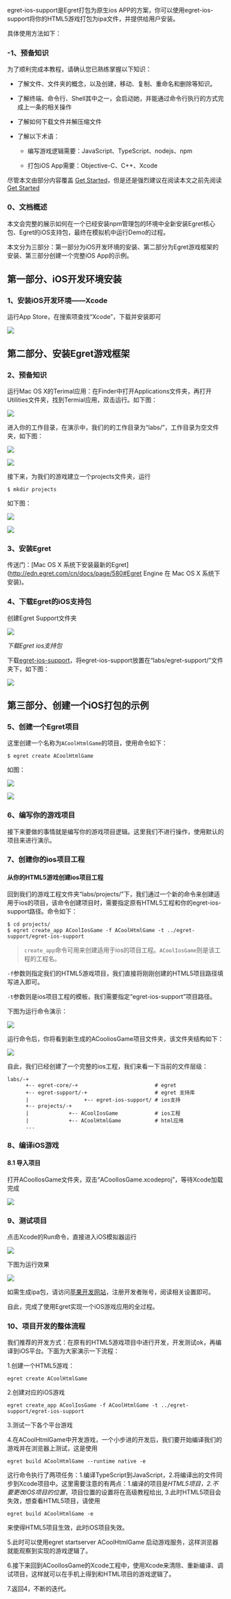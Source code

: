egret-ios-support是Egret打包为原生ios APP的方案，你可以使用egret-ios-support将你的HTML5游戏打包为ipa文件，并提供给用户安装。

具体使用方法如下：

### -1、预备知识

为了顺利完成本教程，请确认您已熟练掌握以下知识：

* 了解文件、文件夹的概念，以及创建，移动、复制、重命名和删除等知识。

* 了解终端、命令行、Shell其中之一，会启动她，并能通过命令行执行的方式完成上一条的相关操作

* 了解如何下载文件并解压缩文件

* 了解以下术语：

    * 编写游戏逻辑需要：JavaScript、TypeScript、nodejs、npm

    * 打包iOS App需要：Objective-C、C++、Xcode

尽管本文由部分内容覆盖 [Get Started](../../../Engine2D/getStarted/getStarted/README.md)，但是还是强烈建议在阅读本文之前先阅读 [Get Started](../../../Engine2D/getStarted/getStarted/README.md)

### 0、文档概述

本文会完整的展示如何在一个已经安装npm管理包的环境中全新安装Egret核心包、Egret的iOS支持包，最终在模拟机中运行Demo的过程。

本文分为三部分：第一部分为iOS开发环境的安装、第二部分为Egret游戏框架的安装、第三部分创建一个完整iOS App的示例。

## 第一部分、iOS开发环境安装

### 1、安装iOS开发环境——Xcode

运行App Store，在搜索项查找“Xcode”，下载并安装即可

![](56664988d7d76.png)

## 第二部分、安装Egret游戏框架

### 2、预备知识

运行Mac OS X的Terimal应用：在Finder中打开Applications文件夹，再打开Utilities文件夹，找到Termial应用，双击运行。如下图：

![](566649891032b.png)

进入你的工作目录，在演示中，我们的的工作目录为“labs/”，工作目录为空文件夹，如下图：

![](566649892b54a.png)

![](5666498952fbd.png)

接下来，为我们的游戏建立一个projects文件夹，运行

```
$ mkdir projects
```

如下图：

![](56664989695f4.png)

![](566649898fba5.png)

### 3、安装Egret

传送门：[Mac OS X 系统下安装最新的Egret](http://edn.egret.com/cn/docs/page/580#Egret Engine 在 Mac OS X 系统下安装)。

### 4、下载Egret的iOS支持包

创建Egret Support文件夹

![](56664989b625e.png)

*下载Egret ios支持包*

下载[egret-ios-support](http://www.egret.com/iossupport)，将egret-ios-support放置在“labs/egret-support/”文件夹下，如下图：

![](56664989d5c4a.png)

## 第三部分、创建一个iOS打包的示例

### 5、创建一个Egret项目

这里创建一个名称为`ACoolHtmlGame`的项目，使用命令如下：

```
$ egret create ACoolHtmlGame
```

如图：

![](5666498a0f7f5.png)

![](5666498a4f6be.png)


### 6、编写你的游戏项目

接下来要做的事情就是编写你的游戏项目逻辑。这里我们不进行操作，使用默认的项目来进行演示。

### 7、创建你的ios项目工程

#### 从你的HTML5游戏创建ios项目工程

回到我们的游戏工程文件夹“labs/projects/”下，我们通过一个新的命令来创建适用于ios的项目，该命令创建项目时，需要指定原有HTML5工程和你的egret-ios-support路径。命令如下：

```
$ cd projects/
$ egret create_app ACoolIosGame -f ACoolHtmlGame -t ../egret-support/egret-ios-support
```

>`create_app`命令可用来创建适用于ios的项目工程。`ACoolIosGame`则是该工程的工程名。

`-f`参数则指定我们的HTML5游戏项目，我们直接将刚刚创建的HTML5项目路径填写进入即可。

`-t`参数则是ios项目工程的模板，我们需要指定“egret-ios-support”项目路径。

下图为运行命令演示：

![](5666498a7cff0.png)

运行命令后，你将看到新生成的ACooliosGame项目文件夹，该文件夹结构如下：


![](5666498aa996b.png)

自此，我们已经创建了一个完整的ios工程，我们来看一下当前的文件层级：

```
labs/-+
      +-- egret-core/-+                         # egret
      +-- egret-support/-+                      # egret 支持库
      |                  +-- egret-ios-support/ # ios支持
      +-- projects/-+
      |             +-- ACoolIosGame            # ios工程
      |             +-- ACoolHtmlGame           # html应用
      ...
```

### 8、编译iOS游戏

#### 8.1 导入项目

打开ACoolIosGame文件夹，双击“ACoolIosGame.xcodeproj”，等待Xcode加载完成

![](5666498ac908d.png)

### 9、测试项目

点击Xcode的Run命令，直接进入iOS模拟器运行

![](5666498ae5860.png)

下图为运行效果

![](5666498b20f9b.png)

如需生成ipa包，请访问[苹果开发网站](http://developer.apple.com/)，注册开发者账号，阅读相关设置即可。

自此，完成了使用Egret实现一个iOS游戏应用的全过程。

### 10、项目开发的整体流程

我们推荐的开发方式：在原有的HTML5游戏项目中进行开发，开发测试ok，再编译到iOS平台。下面为大家演示一下流程：

1.创建一个HTML5游戏：

`egret create ACoolHtmlGame`

2.创建对应的iOS游戏

`egret create_app ACoolIosGame -f ACoolHtmlGame -t ../egret-support/egret-ios-support`

3.测试一下各个平台游戏

4.在ACoolHtmlGame中开发游戏，一个小步进的开发后，我们要开始编译我们的游戏并在浏览器上测试，这是使用

`egret build ACoolHtmlGame --runtime native -e`

这行命令执行了两项任务：1.编译TypeScript到JavaScript，2.将编译出的文件同步到Xcode项目中。这里需要注意的有两点：1.编译的项目是*HTML5项目，2.不要更改iOS项目的位置*，项目位置的设置将在高级教程给出, 3.此时HTML5项目会失效，想查看HTML5项目，请使用

`egret build ACoolHtmlGame -e`

来使得HTML5项目生效，此时iOS项目失效。

5.此时可以使用egret startserver ACoolHtmlGame 启动游戏服务，这样浏览器就能观察到实现的游戏逻辑了。

6.接下来回到ACoolIosGame的Xcode工程中，使用Xcode来清除、重新编译、调试项目，这样就可以在手机上得到和HTML项目的游戏逻辑了。

7.返回4，不断的迭代。